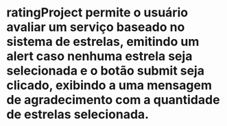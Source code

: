 # ratingProject permite o usuário avaliar um serviço baseado no sistema de estrelas, emitindo um alert caso nenhuma estrela seja selecionada e o botão submit seja clicado, exibindo a uma mensagem de agradecimento com a quantidade de estrelas selecionada.
